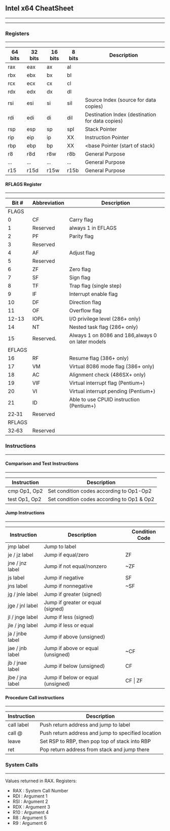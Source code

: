 ## Intel x64 CheatSheet
---
---
### Registers
---

| 64 bits | 32 bits | 16 bits | 8 bits | Description |
|---------|---------|---------|--------|-------------|
| rax | eax | ax | al | |
| rbx | ebx | bx | bl | |
| rcx | ecx | cx | cl | |
| rdx | edx | dx | dl | |
| rsi | esi | si | sil| Source Index (source for data copies) |
| rdi | edi | di | dil | Destination Index (destination for data copies) |
| rsp | esp | sp | spl | Stack Pointer |
| rip | eip | ip | XX | Instruction Pointer |
| rbp | ebp | bp | XX | <base Pointer (start of stack) |
| r8 | r8d | r8w | r8b | General Purpose |
| ... | ... | ... | ... | General Purpose |
| r15 | r15d | r15w | r15b | General Purpose |

#### RFLAGS Register
---
| Bit #	| Abbreviation | Description	|
|-------|--------------|--------------|
| FLAGS |
| 0	| CF | Carry flag	|
| 1	| Reserved | always 1 in EFLAGS	| 
| 2	|	PF | Parity flag |	
| 3	| Reserved |	 
| 4	| AF | Adjust flag |	
| 5	| Reserved | 
| 6	| ZF | Zero flag |	
| 7	| SF | Sign flag |	
| 8	| TF | Trap flag (single step) |	
| 9	| IF | Interrupt enable flag |	
| 10 | DF	| Direction flag |	
| 11 | OF	| Overflow flag |	
| 12-13 | IOPL | I/O privilege level (286+ only) |
| 14 | NT	| Nested task flag (286+ only) |
| 15 | Reserved. | Always 1 on 8086 and 186,always 0 on later models |	 
| EFLAGS |
| 16 | RF	| Resume flag (386+ only) |	
| 17 | VM	| Virtual 8086 mode flag (386+ only) |	
| 18 | AC	| Alignment check (486SX+ only) |	
| 19 | VIF | Virtual interrupt flag (Pentium+) |	
| 20 | VI | 	Virtual interrupt pending (Pentium+) |	
| 21 | ID	| Able to use CPUID instruction (Pentium+) |	
| 22‑31 | Reserved |
| RFLAGS |
| 32‑63	| Reserved | 

### Instructions
---

#### Comparison and Test Instructions
---
| Instruction | Description | 
|-------------|-------------|
| cmp Op1, Op2 | Set condition codes according to Op1-Op2 |
| test Op1, Op2 | Set condition codes according to Op1 & Op2 |

#### Jump Instructions
---

| Instruction | Description | Condition Code | 
|-------------|-------------|----------------|
| jmp label | Jump to label |
| je / jz label | Jump if equal/zero | ZF |
| jne / jnz label | Jump if not equal/nonzero | ~ZF |
| js label | Jump if negative | SF |
| jns label | Jump if nonnegative | ~SF |
| jg / jnle label | Jump if greater (signed) |
| jge / jnl label | Jump if greater or equal (signed) |
| jl / jnge label | Jump if less (signed) |
| jle / jng label | Jump if less or equal |
| ja / jnbe label |Jump if above (unsigned) |
| jae / jnb label | Jump if above or equal (unsigned) | ~CF |
| jb / jnae label | Jump if below (unsigned) | CF |
| jbe / jna label | Jump if below or equal (unsigned) | CF \| ZF |

#### Procedure Call instructions
---
| Instruction | Description | 
|-------------|-------------|
| call label | Push return address and jump to label | 
| call @ |Push return address and jump to specified location |
| leave | Set RSP to RBP, then pop top of stack into RBP |
| ret | Pop return address from stack and jump there |


### System Calls
---
Values returned in RAX.
Registers:
- RAX : System Call Number
- RDI : Argument 1
- RSI : Argument 2
- RDX : Argument 3
- R10 : Argument 4
- R8 : Argument 5
- R9 : Argument 6







